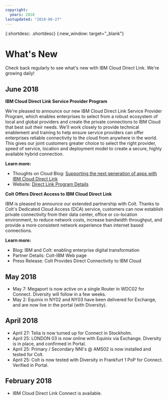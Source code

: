 ```yaml
---
copyright:
  years: 2018
lastupdated: "2018-06-27"
---
```


{:shortdesc: .shortdesc}
{:new_window: target="_blank"}

# What's New

Check back regularly to see what's new with IBM Cloud Direct Link. We're growing daily!

## June 2018

**IBM Cloud Direct Link Service Provider Program**

We're pleased to announce our new IBM Cloud Direct Link Service Provider Program, which enables enterprises to select from a robust ecosystem of local and global providers and create the private connections to IBM Cloud that best suit their needs. We'll work closely to provide technical enablement and training to help ensure service providers can offer enterprises reliable connectivity to the cloud from anywhere in the world. This gives our joint customers greater choice to select the right provider, speed of service, location and deployment model to create a secure, highly available hybrid connection.
 
**Learn more:**
* Thoughts on Cloud Blog: [Supporting the next generation of apps with IBM Cloud Direct Link](https://www.ibm.com/blogs/cloud-computing/2018/06/26/next-generation-cloud-apps-ibm-cloud-direct-link/)
* Website: [Direct Link Program Details](https://www.ibm.com/cloud/direct-link/partners)

**Colt Offers Direct Access to IBM Cloud Direct Link**

IBM is pleased to announce our extended partnership with Colt. Thanks to Colt's Dedicated Cloud Access (DCA) service, customers can now establish private connectivity from their data center, office or co-location environment, to reduce network costs, increase bandwidth throughput, and provide a more consistent network experience than internet based connections. 
 
**Learn more:**
* Blog: IBM and Colt: enabling enterprise digital transformation
* Partner Details: Colt-IBM Web page
* Press Release: Colt Provides Direct Connectivity to IBM Cloud

## May 2018

 * May 7: Megaport is now active on a single Router in WDC02 for Connect. Diversity will follow in a few weeks.
 * May 2: Equinix in NY02 and NY03 have been delivered for Exchange, and are now live in the portal (with Diversity).

## April 2018

 * April 27: Telia is now turned up for Connect in Stockholm.
 * April 25: LONDON 03 is now online with Equinix via Exchange. Diversity is in place, and confirmed in Portal.
 * April 25: Primary / Secondary NNI's @ AMS02 is now installed and tested for Colt.
 * April 25: Colt is now tested with Diversity in Frankfurt 1 PoP for Connect. Verified in Portal.
 
 ## February 2018
 
 * IBM Cloud Direct Link Connect is available.
